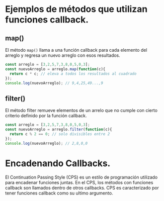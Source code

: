 # Ejemplos de métodos que utilizan funciones callback.

## map()

El método `map()` llama a una función callback para cada elemento del arreglo y regresa un nuevo arreglo con esos resultados.

```js
const arreglo = [3,2,5,7,3,8,0,5,0,3];
const nuevoArreglo = arreglo.map(function(c){
  return c * c; // eleva a todos los resultados al cuadrado
});
console.log(nuevoArreglo); // 9,4,25,49...,9
```

## filter()

El método filter remueve elementos de un arrelo que no cumple con cierto criterio definido por la función callback.

```js
const arreglo = [3,2,5,7,3,8,0,5,0,3];
const nuevoArreglo = arreglo.filter(function(c){
  return c % 2 == 0; // solo divisibles entre 2
});
console.log(nuevoArreglo); // 2,8,0,0
```

# Encadenando Callbacks.

El Continuation Passing Style (CPS) es un estilo de programación utilizado para encadenar funciones juntas. En el CPS, los métodos con funciones callback son llamados dentro de otros callbacks. CPS es caracterizado por tener funciones callback como su ultimo argumento.